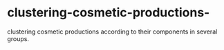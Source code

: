 # clustering-cosmetic-productions-
clustering cosmetic productions according to their components in several groups.
